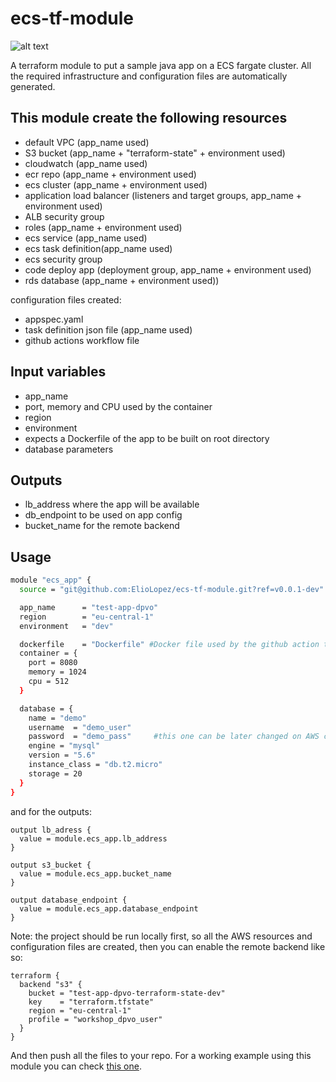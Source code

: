 # ecs-tf-module

![alt text](https://github.com/ElioLopez/ecs-tf-module/blob/main/images/terraform_logo.png?raw=true)

A terraform module to put a sample java app on a ECS fargate cluster. All the required infrastructure and configuration files are automatically generated.

## This module create the following resources

* default VPC (app_name used)
* S3 bucket (app_name + "terraform-state" + environment used)
* cloudwatch (app_name used)
* ecr repo (app_name + environment used)
* ecs cluster (app_name + environment used)
* application load balancer (listeners and target groups, app_name + environment used)
* ALB security group
* roles (app_name + environment used)
* ecs service (app_name used)
* ecs task definition(app_name used)
* ecs security group
* code deploy app (deployment group, app_name + environment used)
* rds database (app_name + environment used))

configuration files created:

* appspec.yaml
* task definition json file (app_name used)
* github actions workflow file

## Input variables

* app_name
* port, memory and CPU used by the container
* region
* environment
* expects a Dockerfile of the app to be built on root directory
* database parameters

## Outputs

* lb_address where the app will be available
* db_endpoint to be used on app config
* bucket_name for the remote backend

## Usage

``` bash
module "ecs_app" {
  source = "git@github.com:ElioLopez/ecs-tf-module.git?ref=v0.0.1-dev"

  app_name      = "test-app-dpvo"
  region        = "eu-central-1"
  environment   = "dev"

  dockerfile    = "Dockerfile" #Docker file used by the github action to build the image
  container = {
    port = 8080
    memory = 1024
    cpu = 512
  }

  database = {
    name = "demo"
    username  = "demo_user"
    password  = "demo_pass"     #this one can be later changed on AWS console
    engine = "mysql"
    version = "5.6"
    instance_class = "db.t2.micro"
    storage = 20
  }
}
```

and for the outputs:

``` hcl
output lb_adress {
  value = module.ecs_app.lb_address
}

output s3_bucket {
  value = module.ecs_app.bucket_name
}

output database_endpoint {
  value = module.ecs_app.database_endpoint
}
```

Note: the project should be run locally first, so all the AWS resources and configuration files are created, then you can enable the remote backend like so:

``` hcl
terraform {
  backend "s3" {
    bucket = "test-app-dpvo-terraform-state-dev"
    key    = "terraform.tfstate"
    region = "eu-central-1"
    profile = "workshop_dpvo_user"
  }
}
```

And then push all the files to your repo.
For a working example using this module you can check [this one](https://github.com/freenet-group/dpvo-ecs-tf-sample).
